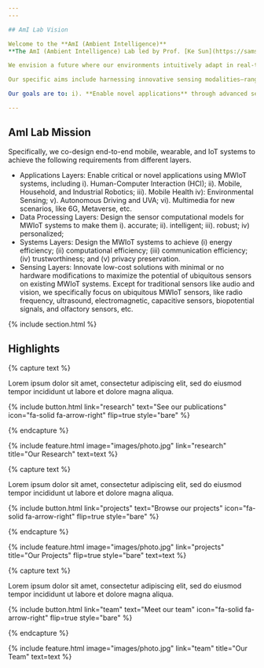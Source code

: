 ```yaml
---
---

## AmI Lab Vision

Welcome to the **AmI (Ambient Intelligence)**
**The AmI (Ambient Intelligence) Lab led by Prof. [Ke Sun](https://samsonsjarkal.github.io/KeSun/)** is established in CSE of the EECS Department at the University of Michigan, Ann Arbor in Jan 2025.

We envision a future where our environments intuitively adapt in real-time to augment human abilities through **Ambient Intelligence (AmI)**. In this future, devices, sensors, and processors are seamlessly embedded into everyday objects and spaces, creating intelligent systems that proactively adjust to individual needs. This vision guides AmI Lab @ UMich CSE on developing **intelligent, cost-effective, deployable, human-centric, and trustworthy Mobile, Wearable, and IoT (MWIoT) systems**.

Our specific aims include harnessing innovative sensing modalities—ranging from traditional human sensory sensors like microphones and cameras to extended sensory sensors such as ultrasound, radio/frequency signals, electromagnetic waves, biopotentials, motion sensors, etc. 

Our goals are to: i). **Enable novel applications** through advanced sensing technologies; ii). **Advance computational sensing techniques** to enhance the capabilities and performance of MWIoT systems; iii).**Address system bottlenecks** in MWIoT ecosystems, ensuring efficiency and reliability.

---
```


## AmI Lab Mission

Specifically, we co-design end-to-end mobile, wearable, and IoT systems to achieve the following requirements from different layers. 

- Applications Layers: Enable critical or novel applications using MWIoT systems, including i). Human-Computer Interaction (HCI); ii). Mobile, Household, and Industrial Robotics; iii). Mobile Health iv): Environmental Sensing; v). Autonomous Driving and UVA; vi). Multimedia for new scenarios, like 6G, Metaverse, etc.
- Data Processing Layers: Design the sensor computational models for MWIoT systems to make them i). accurate; ii). intelligent; iii). robust; iv) personalized;
- Systems Layers: Design the MWIoT systems to achieve (i) energy efficiency; (ii) computational efficiency; (iii) communication efficiency; (iv) trustworthiness; and (v) privacy preservation.
- Sensing Layers: Innovate low-cost solutions with minimal or no hardware modifications to maximize the potential of ubiquitous sensors on existing MWIoT systems. Except for traditional sensors like audio and vision, we specifically focus on ubiquitous MWIoT sensors, like radio frequency, ultrasound, electromagnetic, capacitive sensors, biopotential signals, and olfactory sensors, etc.

{% include section.html %}

## Highlights

{% capture text %}

Lorem ipsum dolor sit amet, consectetur adipiscing elit, sed do eiusmod tempor incididunt ut labore et dolore magna aliqua.

{%
  include button.html
  link="research"
  text="See our publications"
  icon="fa-solid fa-arrow-right"
  flip=true
  style="bare"
%}

{% endcapture %}

{%
  include feature.html
  image="images/photo.jpg"
  link="research"
  title="Our Research"
  text=text
%}

{% capture text %}

Lorem ipsum dolor sit amet, consectetur adipiscing elit, sed do eiusmod tempor incididunt ut labore et dolore magna aliqua.

{%
  include button.html
  link="projects"
  text="Browse our projects"
  icon="fa-solid fa-arrow-right"
  flip=true
  style="bare"
%}

{% endcapture %}

{%
  include feature.html
  image="images/photo.jpg"
  link="projects"
  title="Our Projects"
  flip=true
  style="bare"
  text=text
%}

{% capture text %}

Lorem ipsum dolor sit amet, consectetur adipiscing elit, sed do eiusmod tempor incididunt ut labore et dolore magna aliqua.

{%
  include button.html
  link="team"
  text="Meet our team"
  icon="fa-solid fa-arrow-right"
  flip=true
  style="bare"
%}

{% endcapture %}

{%
  include feature.html
  image="images/photo.jpg"
  link="team"
  title="Our Team"
  text=text
%}
